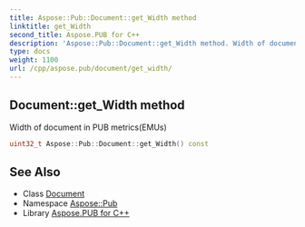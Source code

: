 ```yaml
---
title: Aspose::Pub::Document::get_Width method
linktitle: get_Width
second_title: Aspose.PUB for C++
description: 'Aspose::Pub::Document::get_Width method. Width of document in PUB metrics(EMUs) in C++.'
type: docs
weight: 1100
url: /cpp/aspose.pub/document/get_width/
---
```

## Document::get_Width method


Width of document in PUB metrics(EMUs)

```cpp
uint32_t Aspose::Pub::Document::get_Width() const
```

## See Also

* Class [Document](../)
* Namespace [Aspose::Pub](../../)
* Library [Aspose.PUB for C++](../../../)

